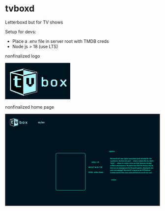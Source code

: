 # tvboxd
Letterboxd but for TV shows

Setup for devs:
- Place a .env file in server root with TMDB creds
- Node js > 18 (use LTS)

nonfinalized logo

![logo](client/public/image/tvboxlogogh.png)

nonfinalized home page

![homepage](client/public/image/tvboxlogopagedraft.png)

